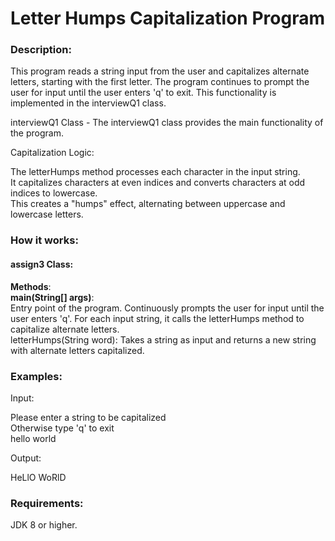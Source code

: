 # **Letter Humps Capitalization Program**

### Description:

This program reads a string input from the user and capitalizes alternate letters, starting with the first letter. The program continues to prompt the user for input until the user enters 'q' to exit. This functionality is implemented in the interviewQ1 class.

interviewQ1 Class - 
The interviewQ1 class provides the main functionality of the program.

Capitalization Logic:

The letterHumps method processes each character in the input string.<br/>
It capitalizes characters at even indices and converts characters at odd indices to lowercase.<br/>
This creates a "humps" effect, alternating between uppercase and lowercase letters.<br/>

### How it works:

#### assign3 Class:

**Methods**:<br/>
**main(String[] args)**:<br/>
Entry point of the program. Continuously prompts the user for input until the user enters 'q'. For each input string, it calls the letterHumps method to capitalize alternate letters.<br/>
letterHumps(String word): Takes a string as input and returns a new string with alternate letters capitalized.<br/>

### Examples:

Input:

Please enter a string to be capitalized <br/>
Otherwise type 'q' to exit<br/>
hello world<br/>

Output:

HeLlO WoRlD

### Requirements:

JDK 8 or higher.<br/>
